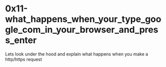# 0x11-what_happens_when_your_type_google_com_in_your_browser_and_press_enter

Lets look under the hood and explain what happens when you make a http/https request
